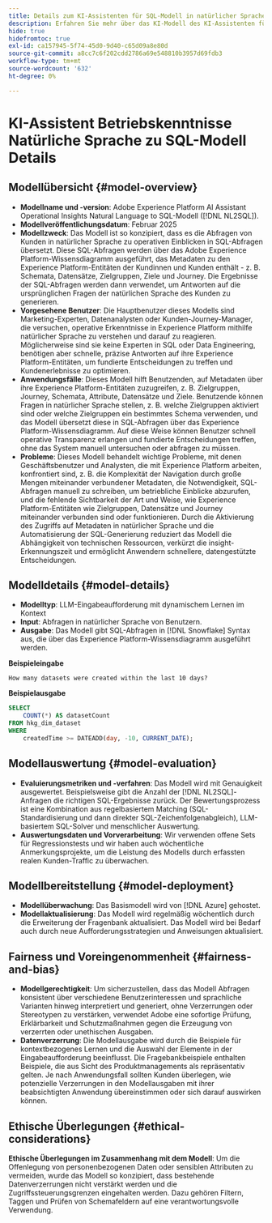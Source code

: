 ```yaml
---
title: Details zum KI-Assistenten für SQL-Modell in natürlicher Sprache
description: Erfahren Sie mehr über das KI-Modell des KI-Assistenten für die natürliche Sprache in SQL.
hide: true
hidefromtoc: true
exl-id: ca157945-5f74-45d0-9d40-c65d09a8e80d
source-git-commit: a8cc7c6f202cdd2786a69e548810b3957d69fdb3
workflow-type: tm+mt
source-wordcount: '632'
ht-degree: 0%

---
```


# KI-Assistent Betriebskenntnisse Natürliche Sprache zu SQL-Modell Details

## Modellübersicht {#model-overview}

* **Modellname und -version**: Adobe Experience Platform AI Assistant Operational Insights Natural Language to SQL-Modell ([!DNL NL2SQL]).
* **Modellveröffentlichungsdatum**: Februar 2025
* **Modellzweck**: Das Modell ist so konzipiert, dass es die Abfragen von Kunden in natürlicher Sprache zu operativen Einblicken in SQL-Abfragen übersetzt. Diese SQL-Abfragen werden über das Adobe Experience Platform-Wissensdiagramm ausgeführt, das Metadaten zu den Experience Platform-Entitäten der Kundinnen und Kunden enthält - z. B. Schemata, Datensätze, Zielgruppen, Ziele und Journey. Die Ergebnisse der SQL-Abfragen werden dann verwendet, um Antworten auf die ursprünglichen Fragen der natürlichen Sprache des Kunden zu generieren.
* **Vorgesehene Benutzer**: Die Hauptbenutzer dieses Modells sind Marketing-Experten, Datenanalysten oder Kunden-Journey-Manager, die versuchen, operative Erkenntnisse in Experience Platform mithilfe natürlicher Sprache zu verstehen und darauf zu reagieren. Möglicherweise sind sie keine Experten in SQL oder Data Engineering, benötigen aber schnelle, präzise Antworten auf ihre Experience Platform-Entitäten, um fundierte Entscheidungen zu treffen und Kundenerlebnisse zu optimieren.
* **Anwendungsfälle**: Dieses Modell hilft Benutzenden, auf Metadaten über ihre Experience Platform-Entitäten zuzugreifen, z. B. Zielgruppen, Journey, Schemata, Attribute, Datensätze und Ziele. Benutzende können Fragen in natürlicher Sprache stellen, z. B. welche Zielgruppen aktiviert sind oder welche Zielgruppen ein bestimmtes Schema verwenden, und das Modell übersetzt diese in SQL-Abfragen über das Experience Platform-Wissensdiagramm. Auf diese Weise können Benutzer schnell operative Transparenz erlangen und fundierte Entscheidungen treffen, ohne das System manuell untersuchen oder abfragen zu müssen.
* **Probleme**: Dieses Modell behandelt wichtige Probleme, mit denen Geschäftsbenutzer und Analysten, die mit Experience Platform arbeiten, konfrontiert sind, z. B. die Komplexität der Navigation durch große Mengen miteinander verbundener Metadaten, die Notwendigkeit, SQL-Abfragen manuell zu schreiben, um betriebliche Einblicke abzurufen, und die fehlende Sichtbarkeit der Art und Weise, wie Experience Platform-Entitäten wie Zielgruppen, Datensätze und Journey miteinander verbunden sind oder funktionieren. Durch die Aktivierung des Zugriffs auf Metadaten in natürlicher Sprache und die Automatisierung der SQL-Generierung reduziert das Modell die Abhängigkeit von technischen Ressourcen, verkürzt die insight-Erkennungszeit und ermöglicht Anwendern schnellere, datengestützte Entscheidungen.

## Modelldetails {#model-details}

* **Modelltyp**: LLM-Eingabeaufforderung mit dynamischem Lernen im Kontext
* **Input**: Abfragen in natürlicher Sprache von Benutzern.
* **Ausgabe**: Das Modell gibt SQL-Abfragen in [!DNL Snowflake] Syntax aus, die über das Experience Platform-Wissensdiagramm ausgeführt werden.

**Beispieleingabe**

```console
How many datasets were created within the last 10 days?
```

**Beispielausgabe**

```SQL
SELECT
    COUNT(*) AS datasetCount 
FROM hkg_dim_dataset 
WHERE
    createdTime >= DATEADD(day, -10, CURRENT_DATE);
```

## Modellauswertung {#model-evaluation}

* **Evaluierungsmetriken und -verfahren**: Das Modell wird mit Genauigkeit ausgewertet. Beispielsweise gibt die Anzahl der [!DNL NL2SQL]-Anfragen die richtigen SQL-Ergebnisse zurück. Der Bewertungsprozess ist eine Kombination aus regelbasiertem Matching (SQL-Standardisierung und dann direkter SQL-Zeichenfolgenabgleich), LLM-basiertem SQL-Solver und menschlicher Auswertung.
* **Auswertungsdaten und Vorverarbeitung**: Wir verwenden offene Sets für Regressionstests und wir haben auch wöchentliche Anmerkungsprojekte, um die Leistung des Modells durch erfassten realen Kunden-Traffic zu überwachen.

## Modellbereitstellung {#model-deployment}

* **Modellüberwachung**: Das Basismodell wird von [!DNL Azure] gehostet.
* **Modellaktualisierung**: Das Modell wird regelmäßig wöchentlich durch die Erweiterung der Fragenbank aktualisiert. Das Modell wird bei Bedarf auch durch neue Aufforderungsstrategien und Anweisungen aktualisiert.

## Fairness und Voreingenommenheit {#fairness-and-bias}

* **Modellgerechtigkeit**: Um sicherzustellen, dass das Modell Abfragen konsistent über verschiedene Benutzerinteressen und sprachliche Varianten hinweg interpretiert und generiert, ohne Verzerrungen oder Stereotypen zu verstärken, verwendet Adobe eine sofortige Prüfung, Erklärbarkeit und Schutzmaßnahmen gegen die Erzeugung von verzerrten oder unethischen Ausgaben.
* **Datenverzerrung**: Die Modellausgabe wird durch die Beispiele für kontextbezogenes Lernen und die Auswahl der Elemente in der Eingabeaufforderung beeinflusst. Die Fragebankbeispiele enthalten Beispiele, die aus Sicht des Produktmanagements als repräsentativ gelten. Je nach Anwendungsfall sollten Kunden überlegen, wie potenzielle Verzerrungen in den Modellausgaben mit ihrer beabsichtigten Anwendung übereinstimmen oder sich darauf auswirken können.

## Ethische Überlegungen {#ethical-considerations}

**Ethische Überlegungen im Zusammenhang mit dem Modell**: Um die Offenlegung von personenbezogenen Daten oder sensiblen Attributen zu vermeiden, wurde das Modell so konzipiert, dass bestehende Datenverzerrungen nicht verstärkt werden und die Zugriffssteuerungsgrenzen eingehalten werden. Dazu gehören Filtern, Taggen und Prüfen von Schemafeldern auf eine verantwortungsvolle Verwendung.
